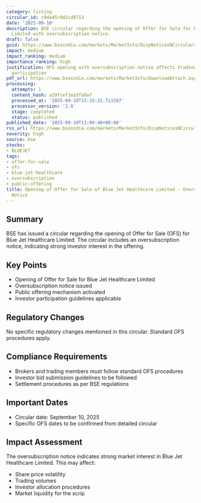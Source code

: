 ```yaml
---
category: listing
circular_id: c9da45c9d2cd0713
date: '2025-09-10'
description: BSE circular regarding the opening of Offer for Sale for Blue Jet Healthcare
  Limited with oversubscription notice.
draft: false
guid: https://www.bseindia.com/markets/MarketInfo/DispNoticesNCirculars.aspx?Noticeid={7BEACBC9-3624-4C66-B1D0-8BA0752C5BBF}&noticeno=20250910-16&dt=09/10/2025&icount=16&totcount=55&flag=0
impact: medium
impact_ranking: medium
importance_ranking: high
justification: OFS opening with oversubscription notice affects trading and investor
  participation
pdf_url: https://www.bseindia.com/markets/MarketInfo/DownloadAttach.aspx?id=20250910-16&attachedId=9c32bfb3-e116-4522-a13a-b1100ccbf53c
processing:
  attempts: 1
  content_hash: a29fcef1ea5fa9a7
  processed_at: '2025-09-10T15:33:31.711597'
  processor_version: '2.0'
  stage: completed
  status: published
published_date: '2025-09-10T11:09:40+00:00'
rss_url: https://www.bseindia.com/markets/MarketInfo/DispNoticesNCirculars.aspx?Noticeid={7BEACBC9-3624-4C66-B1D0-8BA0752C5BBF}&noticeno=20250910-16&dt=09/10/2025&icount=16&totcount=55&flag=0
severity: high
source: bse
stocks:
- BLUEJET
tags:
- offer-for-sale
- ofs
- blue-jet-healthcare
- oversubscription
- public-offering
title: Opening of Offer for Sale of Blue Jet Healthcare Limited - Oversubscription
  Notice
---
```


## Summary

BSE has issued a circular regarding the opening of Offer for Sale (OFS) for Blue Jet Healthcare Limited. The circular includes an oversubscription notice, indicating strong investor interest in the offering.

## Key Points

- Opening of Offer for Sale for Blue Jet Healthcare Limited
- Oversubscription notice issued
- Public offering mechanism activated
- Investor participation guidelines applicable

## Regulatory Changes

No specific regulatory changes mentioned in this circular. Standard OFS procedures apply.

## Compliance Requirements

- Brokers and trading members must follow standard OFS procedures
- Investor bid submission guidelines to be followed
- Settlement procedures as per BSE regulations

## Important Dates

- Circular date: September 10, 2025
- Specific OFS dates to be confirmed from detailed circular

## Impact Assessment

The oversubscription notice indicates strong market interest in Blue Jet Healthcare Limited. This may affect:
- Share price volatility
- Trading volumes
- Investor allocation procedures
- Market liquidity for the scrip